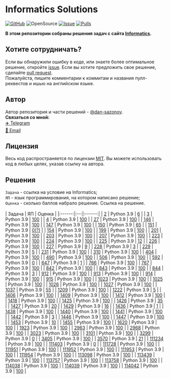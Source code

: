 # Informatics Solutions
[![GitHub](https://img.shields.io/github/license/dan-sazonov/informatics-solutions)](https://github.com/dan-sazonov/informatics-solutions/blob/main/LICENSE)
![OpenSource](https://img.shields.io/badge/Open%20Source-%E2%99%A5-red)
[![Issue](https://img.shields.io/github/issues-raw/dan-sazonov/informatics-solutions)](https://github.com/dan-sazonov/informatics-solutions/issues)
[![Pulls](https://img.shields.io/github/issues-pr-raw/dan-sazonov/informatics-solutions)](https://github.com/dan-sazonov/informatics-solutions/pulls)

**В этом репозитории собраны решения задач с сайта [Informatics](https://informatics.msk.ru).**
## Хотите сотрудничать?
Если вы обнаружили ошибку в коде, или знаете более оптимальное решение, откройте
[issue](https://github.com/dan-sazonov/informatics-solutions/issues). Если вы хотите предложить свое решение,
сделайте [pull request](https://github.com/dan-sazonov/informatics-solutions/pulls).<br>
Пожалуйста, пишите комментарии к коммитам и названия пулл-реквестов и ишью на английском языке.

## Автор
Автор репозитория и части решений - [@dan-sazonov](https://github.com/dan-sazonov). <br>
**Связаться со мной:**<br>
[:airplane: Telegram](https://t.me/dan_sazonov) <br>
[:e-mail: Email](mailto:p-294803@yandex.ru) <br>

## Лицензия
Весь код распространяется по лицензии [MIT](https://github.com/dan-sazonov/informatics-solutions/blob/main/LICENSE).
Вы можете использовать код в любых целях, указав ссылку на автора.

## Решения
`Задача` - ссылка на условие на Informatics;<br>
`ЯП` - язык программирования, на котором написано решение;<br>
`Оценка` - сколько баллов набрало решение. Ссылка на решение.<br>
<br>
| Задача | ЯП | Оценка |
|:------:|:--:|:------:|
| [2](https://informatics.msk.ru/mod/statements/view.php?chapterid=2#1) | Python 3.9 | [6](https://github.com/dan-sazonov/informatics-solutions/blob/main/solutions/2.py) |
| [3](https://informatics.msk.ru/mod/statements/view.php?chapterid=3#1) | Python 3.9 | [100](https://github.com/dan-sazonov/informatics-solutions/blob/main/solutions/3.py) |
| [4](https://informatics.msk.ru/mod/statements/view.php?chapterid=4#1) | Python 3.9 | [100](https://github.com/dan-sazonov/informatics-solutions/blob/main/solutions/4.py) |
| [27](https://informatics.msk.ru/mod/statements/view.php?chapterid=27#1) | Python 3.9 | [100](https://github.com/dan-sazonov/informatics-solutions/blob/main/solutions/27.py) |
| [146](https://informatics.msk.ru/mod/statements/view.php?chapterid=146#1) | Python 3.9 | [100](https://github.com/dan-sazonov/informatics-solutions/blob/main/solutions/146.py) |
| [147](https://informatics.msk.ru/mod/statements/view.php?chapterid=147#1) | Python 3.9 | [100](https://github.com/dan-sazonov/informatics-solutions/blob/main/solutions/147.py) |
| [150](https://informatics.msk.ru/mod/statements/view.php?chapterid=150#1) | Python 3.9 | [65](https://github.com/dan-sazonov/informatics-solutions/blob/main/solutions/150.py) |
| [151](https://informatics.msk.ru/mod/statements/view.php?chapterid=151#1) | Python 3.9 | [0(?)](https://github.com/dan-sazonov/informatics-solutions/blob/main/solutions/151.py) |
| [154](https://informatics.msk.ru/mod/statements/view.php?chapterid=154#1) | Python 3.9 | [100](https://github.com/dan-sazonov/informatics-solutions/blob/main/solutions/154.py) |
| [199](https://informatics.msk.ru/mod/statements/view.php?chapterid=199#1) | Python 3.9 | [100](https://github.com/dan-sazonov/informatics-solutions/blob/main/solutions/199.py) |
| [201](https://informatics.msk.ru/mod/statements/view.php?chapterid=201#1) | Python 3.9 | [100](https://github.com/dan-sazonov/informatics-solutions/blob/main/solutions/201.py) |
| [203](https://informatics.msk.ru/mod/statements/view.php?chapterid=203#1) | Python 3.9 | [100](https://github.com/dan-sazonov/informatics-solutions/blob/main/solutions/203.py) |
| [207](https://informatics.msk.ru/mod/statements/view.php?chapterid=207#1) | Python 3.9 | [100](https://github.com/dan-sazonov/informatics-solutions/blob/main/solutions/207.py) |
| [223](https://informatics.msk.ru/mod/statements/view.php?chapterid=223#1) | Python 3.9 | [100](https://github.com/dan-sazonov/informatics-solutions/blob/main/solutions/223.py) |
| [224](https://informatics.msk.ru/mod/statements/view.php?chapterid=224#1) | Python 3.9 | [100](https://github.com/dan-sazonov/informatics-solutions/blob/main/solutions/224.py) |
| [225](https://informatics.msk.ru/mod/statements/view.php?chapterid=225#1) | Python 3.9 | [12](https://github.com/dan-sazonov/informatics-solutions/blob/main/solutions/225.py) |
| [226](https://informatics.msk.ru/mod/statements/view.php?chapterid=226#1) | Python 3.9 | [100](https://github.com/dan-sazonov/informatics-solutions/blob/main/solutions/226.py) |
| [227](https://informatics.msk.ru/mod/statements/view.php?chapterid=227#1) | Python 3.9 | [9](https://github.com/dan-sazonov/informatics-solutions/blob/main/solutions/227.py) |
| [228](https://informatics.msk.ru/mod/statements/view.php?chapterid=228#1) | Python 3.9 | [3](https://github.com/dan-sazonov/informatics-solutions/blob/main/solutions/228.py) |
| [229](https://informatics.msk.ru/mod/statements/view.php?chapterid=229#1) | Python 3.9 | [5](https://github.com/dan-sazonov/informatics-solutions/blob/main/solutions/229.py) |
| [231](https://informatics.msk.ru/mod/statements/view.php?chapterid=231#1) | Python 3.9 | [100](https://github.com/dan-sazonov/informatics-solutions/blob/main/solutions/231.py) |
| [310](https://informatics.msk.ru/mod/statements/view.php?chapterid=310#1) | Python 3.9 | [100](https://github.com/dan-sazonov/informatics-solutions/blob/main/solutions/310.py) |
| [404](https://informatics.msk.ru/mod/statements/view.php?chapterid=404#1) | Python 3.9 | [100](https://github.com/dan-sazonov/informatics-solutions/blob/main/solutions/404.py) |
| [490](https://informatics.msk.ru/mod/statements/view.php?chapterid=490#1) | Python 3.9 | [100](https://github.com/dan-sazonov/informatics-solutions/blob/main/solutions/490.py) |
| [506](https://informatics.msk.ru/mod/statements/view.php?chapterid=506#1) | Python 3.9 | [100](https://github.com/dan-sazonov/informatics-solutions/blob/main/solutions/506.py) |
| [592](https://informatics.msk.ru/mod/statements/view.php?chapterid=592#1) | Python 3.9 | [0](https://github.com/dan-sazonov/informatics-solutions/blob/main/solutions/592.py) |
| [647](https://informatics.msk.ru/mod/statements/view.php?chapterid=647#1) | Python 3.9 | [1](https://github.com/dan-sazonov/informatics-solutions/blob/main/solutions/647.py) |
| [766](https://informatics.msk.ru/mod/statements/view.php?chapterid=766#1) | Python 3.9 | [100](https://github.com/dan-sazonov/informatics-solutions/blob/main/solutions/766.py) |
| [767](https://informatics.msk.ru/mod/statements/view.php?chapterid=767#1) | Python 3.9 | [100](https://github.com/dan-sazonov/informatics-solutions/blob/main/solutions/767.py) |
| [842](https://informatics.msk.ru/mod/statements/view.php?chapterid=842#1) | Python 3.9 | [100](https://github.com/dan-sazonov/informatics-solutions/blob/main/solutions/842.py) |
| [843](https://informatics.msk.ru/mod/statements/view.php?chapterid=843#1) | Python 3.9 | [100](https://github.com/dan-sazonov/informatics-solutions/blob/main/solutions/843.py) |
| [844](https://informatics.msk.ru/mod/statements/view.php?chapterid=844#1) | Python 3.9 | [3](https://github.com/dan-sazonov/informatics-solutions/blob/main/solutions/844.py) |
| [912](https://informatics.msk.ru/mod/statements/view.php?chapterid=912#1) | Python 3.9 | [100](https://github.com/dan-sazonov/informatics-solutions/blob/main/solutions/912.py) |
| [913](https://informatics.msk.ru/mod/statements/view.php?chapterid=913#1) | Python 3.9 | [100](https://github.com/dan-sazonov/informatics-solutions/blob/main/solutions/913.py) |
| [914](https://informatics.msk.ru/mod/statements/view.php?chapterid=914#1) | Python 3.9 | [100](https://github.com/dan-sazonov/informatics-solutions/blob/main/solutions/914.py) |
| [915](https://informatics.msk.ru/mod/statements/view.php?chapterid=915#1) | Python 3.9 | [100](https://github.com/dan-sazonov/informatics-solutions/blob/main/solutions/915.py) |
| [1023](https://informatics.msk.ru/mod/statements/view.php?chapterid=1023#1) | Python 3.9 | [100](https://github.com/dan-sazonov/informatics-solutions/blob/main/solutions/1023.py) |
| [1025](https://informatics.msk.ru/mod/statements/view.php?chapterid=1025#1) | Python 3.9 | [100](https://github.com/dan-sazonov/informatics-solutions/blob/main/solutions/1025.py) |
| [1026](https://informatics.msk.ru/mod/statements/view.php?chapterid=1026#1) | Python 3.9 | [100](https://github.com/dan-sazonov/informatics-solutions/blob/main/solutions/1026.py) |
| [1027](https://informatics.msk.ru/mod/statements/view.php?chapterid=1027#1) | Python 3.9 | [100](https://github.com/dan-sazonov/informatics-solutions/blob/main/solutions/1027.py) |
| [1037](https://informatics.msk.ru/mod/statements/view.php?chapterid=1037#1) | Python 3.9 | [55](https://github.com/dan-sazonov/informatics-solutions/blob/main/solutions/1037.py) |
| [1209](https://informatics.msk.ru/mod/statements/view.php?chapterid=1209#1) | Python 3.9 | [100](https://github.com/dan-sazonov/informatics-solutions/blob/main/solutions/1209.py) |
| [1222](https://informatics.msk.ru/mod/statements/view.php?chapterid=1222#1) | Python 3.9 | [5](https://github.com/dan-sazonov/informatics-solutions/blob/main/solutions/1222.py) |
| [1406](https://informatics.msk.ru/mod/statements/view.php?chapterid=1406#1) | Python 3.9 | [100](https://github.com/dan-sazonov/informatics-solutions/blob/main/solutions/1406.py) |
| [1409](https://informatics.msk.ru/mod/statements/view.php?chapterid=1409#1) | Python 3.9 | [100](https://github.com/dan-sazonov/informatics-solutions/blob/main/solutions/1409.py) |
| [1412](https://informatics.msk.ru/mod/statements/view.php?chapterid=1412#1) | Python 3.9 | [100](https://github.com/dan-sazonov/informatics-solutions/blob/main/solutions/1412.py) |
| [1418](https://informatics.msk.ru/mod/statements/view.php?chapterid=1418#1) | Python 3.9 | [100](https://github.com/dan-sazonov/informatics-solutions/blob/main/solutions/1418.py) |
| [1425](https://informatics.msk.ru/mod/statements/view.php?chapterid=1425#1) | Python 3.9 | [100](https://github.com/dan-sazonov/informatics-solutions/blob/main/solutions/1425.py) |
| [1426](https://informatics.msk.ru/mod/statements/view.php?chapterid=1426#1) | Python 3.9 | [35](https://github.com/dan-sazonov/informatics-solutions/blob/main/solutions/1426.py) |
| [1427](https://informatics.msk.ru/mod/statements/view.php?chapterid=1427#1) | Python 3.9 | [20](https://github.com/dan-sazonov/informatics-solutions/blob/main/solutions/1427.py) |
| [1429](https://informatics.msk.ru/mod/statements/view.php?chapterid=1429#1) | Python 3.9 | [16](https://github.com/dan-sazonov/informatics-solutions/blob/main/solutions/1429.py) |
| [1436](https://informatics.msk.ru/mod/statements/view.php?chapterid=1436#1) | Python 3.9 | [1](https://github.com/dan-sazonov/informatics-solutions/blob/main/solutions/1436.py) |
| [1438](https://informatics.msk.ru/mod/statements/view.php?chapterid=1438#1) | Python 3.9 | [100](https://github.com/dan-sazonov/informatics-solutions/blob/main/solutions/1438.py) |
| [1440](https://informatics.msk.ru/mod/statements/view.php?chapterid=1440#1) | Python 3.9 | [100](https://github.com/dan-sazonov/informatics-solutions/blob/main/solutions/1440.py) |
| [1441](https://informatics.msk.ru/mod/statements/view.php?chapterid=1441#1) | Python 3.9 | [100](https://github.com/dan-sazonov/informatics-solutions/blob/main/solutions/1441.py) |
| [1442](https://informatics.msk.ru/mod/statements/view.php?chapterid=1442#1) | Python 3.9 | [3](https://github.com/dan-sazonov/informatics-solutions/blob/main/solutions/1442.py) |
| [1446](https://informatics.msk.ru/mod/statements/view.php?chapterid=1446#1) | Python 3.9 | [100](https://github.com/dan-sazonov/informatics-solutions/blob/main/solutions/1446.py) |
| [1447](https://informatics.msk.ru/mod/statements/view.php?chapterid=1447#1) | Python 3.9 | [100](https://github.com/dan-sazonov/informatics-solutions/blob/main/solutions/1447.py) |
| [1453](https://informatics.msk.ru/mod/statements/view.php?chapterid=1453#1) | Python 3.9 | [10](https://github.com/dan-sazonov/informatics-solutions/blob/main/solutions/1453.py) |
| [1455](https://informatics.msk.ru/mod/statements/view.php?chapterid=1455#1) | Python 3.9 | [100](https://github.com/dan-sazonov/informatics-solutions/blob/main/solutions/1455.py) |
| [1620](https://informatics.msk.ru/mod/statements/view.php?chapterid=1620#1) | Python 3.9 | [100](https://github.com/dan-sazonov/informatics-solutions/blob/main/solutions/1620.py) |
| [1923](https://informatics.msk.ru/mod/statements/view.php?chapterid=1923#1) | Python 3.9 | [100](https://github.com/dan-sazonov/informatics-solutions/blob/main/solutions/1923.py) |
| [2963](https://informatics.msk.ru/mod/statements/view.php?chapterid=2963#1) | Python 3.9 | [100](https://github.com/dan-sazonov/informatics-solutions/blob/main/solutions/2963.py) |
| [2968](https://informatics.msk.ru/mod/statements/view.php?chapterid=2968#1) | Python 3.9 | [100](https://github.com/dan-sazonov/informatics-solutions/blob/main/solutions/2968.py) |
| [3023](https://informatics.msk.ru/mod/statements/view.php?chapterid=3023#1) | Python 3.9 | [100](https://github.com/dan-sazonov/informatics-solutions/blob/main/solutions/3023.py) |
| [3101](https://informatics.msk.ru/mod/statements/view.php?chapterid=3101#1) | Python 3.9 | [100](https://github.com/dan-sazonov/informatics-solutions/blob/main/solutions/3101.py) |
| [3299](https://informatics.msk.ru/mod/statements/view.php?chapterid=3299#1) | Python 3.9 | [0](https://github.com/dan-sazonov/informatics-solutions/blob/main/solutions/3299.py) |
| [3405](https://informatics.msk.ru/mod/statements/view.php?chapterid=3405#1) | Python 3.9 | [100](https://github.com/dan-sazonov/informatics-solutions/blob/main/solutions/3405.py) |
| [3570](https://informatics.msk.ru/mod/statements/view.php?chapterid=3570#1) | Python 3.9 | [21](https://github.com/dan-sazonov/informatics-solutions/blob/main/solutions/3570.py) |
| [111234](https://informatics.msk.ru/mod/statements/view.php?chapterid=111234#1) | Python 3.9 | [100](https://github.com/dan-sazonov/informatics-solutions/blob/main/solutions/111234.py) |
| [111403](https://informatics.msk.ru/mod/statements/view.php?chapterid=111403#1) | Python 3.9 | [0](https://github.com/dan-sazonov/informatics-solutions/blob/main/solutions/111403.py) |
| [111728](https://informatics.msk.ru/mod/statements/view.php?chapterid=111728#1) | Python 3.9 | [100](https://github.com/dan-sazonov/informatics-solutions/blob/main/solutions/111728.py) |
| [111951](https://informatics.msk.ru/mod/statements/view.php?chapterid=111951#1) | Python 3.9 | [100](https://github.com/dan-sazonov/informatics-solutions/blob/main/solutions/111951.py) |
| [111952](https://informatics.msk.ru/mod/statements/view.php?chapterid=111952#1) | Python 3.9 | [100](https://github.com/dan-sazonov/informatics-solutions/blob/main/solutions/111952.py) |
| [111953](https://informatics.msk.ru/mod/statements/view.php?chapterid=111953#1) | Python 3.9 | [100](https://github.com/dan-sazonov/informatics-solutions/blob/main/solutions/111953.py) |
| [111954](https://informatics.msk.ru/mod/statements/view.php?chapterid=111954#1) | Python 3.9 | [100](https://github.com/dan-sazonov/informatics-solutions/blob/main/solutions/111954.py) |
| [113098](https://informatics.msk.ru/mod/statements/view.php?chapterid=113098#1) | Python 3.9 | [100](https://github.com/dan-sazonov/informatics-solutions/blob/main/solutions/113098.py) |
| [113439](https://informatics.msk.ru/mod/statements/view.php?chapterid=113439#1) | Python 3.9 | [100](https://github.com/dan-sazonov/informatics-solutions/blob/main/solutions/113439.py) |
| [113757](https://informatics.msk.ru/mod/statements/view.php?chapterid=113757#1) | Python 3.9 | [100](https://github.com/dan-sazonov/informatics-solutions/blob/main/solutions/113757.py) |
| [113758](https://informatics.msk.ru/mod/statements/view.php?chapterid=113758#1) | Python 3.9 | [100](https://github.com/dan-sazonov/informatics-solutions/blob/main/solutions/113758.py) |
| [114038](https://informatics.msk.ru/mod/statements/view.php?chapterid=114038#1) | Python 3.9 | [100](https://github.com/dan-sazonov/informatics-solutions/blob/main/solutions/114038.py) |
| [114039](https://informatics.msk.ru/mod/statements/view.php?chapterid=114039#1) | Python 3.9 | [100](https://github.com/dan-sazonov/informatics-solutions/blob/main/solutions/114039.py) |
| [114042](https://informatics.msk.ru/mod/statements/view.php?chapterid=114042#1) | Python 3.9 | [100](https://github.com/dan-sazonov/informatics-solutions/blob/main/solutions/114042.py) |

